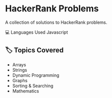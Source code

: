 # HackerRank Problems

A collection of solutions to HackerRank problems.

💻 Languages Used
Javascript


## 🏷️ Topics Covered

- Arrays  
- Strings  
- Dynamic Programming  
- Graphs  
- Sorting & Searching  
- Mathematics  


